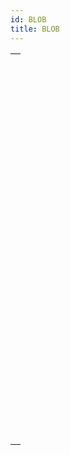 ```yaml
---
id: BLOB
title: BLOB
---
```

||
|---|
|[<!-- INCLUDE #_command_.BLOB PROPERTIES.Syntax -->](../../commands-legacy/blob-properties.md)<br/><!-- INCLUDE #_command_.BLOB PROPERTIES.Summary -->|
|[<!-- INCLUDE #_command_.BLOB size.Syntax -->](../../commands-legacy/blob-size.md)<br/><!-- INCLUDE #_command_.BLOB size.Summary -->|
|[<!-- INCLUDE #_command_.BLOB TO DOCUMENT.Syntax -->](../../commands-legacy/blob-to-document.md)<br/><!-- INCLUDE #_command_.BLOB TO DOCUMENT.Summary -->|
|[<!-- INCLUDE #_command_.BLOB to integer.Syntax -->](../../commands-legacy/blob-to-integer.md)<br/><!-- INCLUDE #_command_.BLOB to integer.Summary -->|
|[<!-- INCLUDE #_command_.BLOB to list.Syntax -->](../../commands-legacy/blob-to-list.md)<br/><!-- INCLUDE #_command_.BLOB to list.Summary -->|
|[<!-- INCLUDE #_command_.BLOB to longint.Syntax -->](../../commands-legacy/blob-to-longint.md)<br/><!-- INCLUDE #_command_.BLOB to longint.Summary -->|
|[<!-- INCLUDE #_command_.BLOB to real.Syntax -->](../../commands-legacy/blob-to-real.md)<br/><!-- INCLUDE #_command_.BLOB to real.Summary -->|
|[<!-- INCLUDE #_command_.BLOB to text.Syntax -->](../../commands-legacy/blob-to-text.md)<br/><!-- INCLUDE #_command_.BLOB to text.Summary -->|
|[<!-- INCLUDE #_command_.BLOB TO VARIABLE.Syntax -->](../../commands-legacy/blob-to-variable.md)<br/><!-- INCLUDE #_command_.BLOB TO VARIABLE.Summary -->|
|[<!-- INCLUDE #_command_.COMPRESS BLOB.Syntax -->](../../commands-legacy/compress-blob.md)<br/><!-- INCLUDE #_command_.COMPRESS BLOB.Summary -->|
|[<!-- INCLUDE #_command_.COPY BLOB.Syntax -->](../../commands-legacy/copy-blob.md)<br/><!-- INCLUDE #_command_.COPY BLOB.Summary -->|
|[<!-- INCLUDE #_command_.DECRYPT BLOB.Syntax -->](../../commands-legacy/decrypt-blob.md)<br/><!-- INCLUDE #_command_.DECRYPT BLOB.Summary -->|
|[<!-- INCLUDE #_command_.DELETE FROM BLOB.Syntax -->](../../commands-legacy/delete-from-blob.md)<br/><!-- INCLUDE #_command_.DELETE FROM BLOB.Summary -->|
|[<!-- INCLUDE #_command_.DOCUMENT TO BLOB.Syntax -->](../../commands-legacy/document-to-blob.md)<br/><!-- INCLUDE #_command_.DOCUMENT TO BLOB.Summary -->|
|[<!-- INCLUDE #_command_.ENCRYPT BLOB.Syntax -->](../../commands-legacy/encrypt-blob.md)<br/><!-- INCLUDE #_command_.ENCRYPT BLOB.Summary -->|
|[<!-- INCLUDE #_command_.EXPAND BLOB.Syntax -->](../../commands-legacy/expand-blob.md)<br/><!-- INCLUDE #_command_.EXPAND BLOB.Summary -->|
|[<!-- INCLUDE #_command_.INSERT IN BLOB.Syntax -->](../../commands-legacy/insert-in-blob.md)<br/><!-- INCLUDE #_command_.INSERT IN BLOB.Summary -->|
|[<!-- INCLUDE #_command_.INTEGER TO BLOB.Syntax -->](../../commands-legacy/integer-to-blob.md)<br/><!-- INCLUDE #_command_.INTEGER TO BLOB.Summary -->|
|[<!-- INCLUDE #_command_.LIST TO BLOB.Syntax -->](../../commands-legacy/list-to-blob.md)<br/><!-- INCLUDE #_command_.LIST TO BLOB.Summary -->|
|[<!-- INCLUDE #_command_.LONGINT TO BLOB.Syntax -->](../../commands-legacy/longint-to-blob.md)<br/><!-- INCLUDE #_command_.LONGINT TO BLOB.Summary -->|
|[<!-- INCLUDE #_command_.REAL TO BLOB.Syntax -->](../../commands-legacy/real-to-blob.md)<br/><!-- INCLUDE #_command_.REAL TO BLOB.Summary -->|
|[<!-- INCLUDE #_command_.SET BLOB SIZE.Syntax -->](../../commands-legacy/set-blob-size.md)<br/><!-- INCLUDE #_command_.SET BLOB SIZE.Summary -->|
|[<!-- INCLUDE #_command_.TEXT TO BLOB.Syntax -->](../../commands-legacy/text-to-blob.md)<br/><!-- INCLUDE #_command_.TEXT TO BLOB.Summary -->|
|[<!-- INCLUDE #_command_.VARIABLE TO BLOB.Syntax -->](../../commands-legacy/variable-to-blob.md)<br/><!-- INCLUDE #_command_.VARIABLE TO BLOB.Summary -->|
